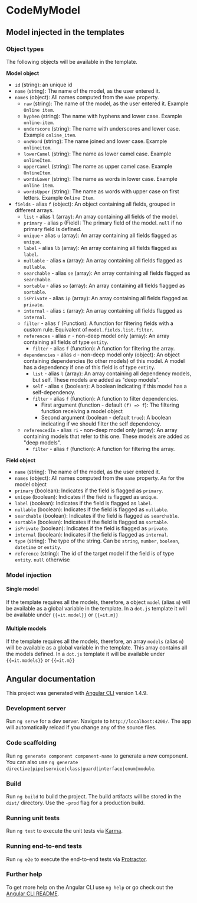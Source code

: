 # CodeMyModel

## Model injected in the templates

### Object types

The following objects will be available in the template.

**Model object**

+ `id` (string): an unique id
+ `name` (string): The name of the model, as the user entered it.
+ `names` (object): All names computed from the `name` property.
  + `raw` (string): The name of the model, as the user entered it. Example `Online item`.
  + `hyphen` (string): The name with hyphens and lower case. Example `online-item`.
  + `underscore` (string): The name with underscores and lower case. Example `online_item`.
  + `oneWord` (string): The name joined and lower case. Example `onlineitem`.
  + `lowerCamel` (string): The name as lower camel case. Example `onlineItem`.
  + `upperCamel` (string): The name as upper camel case. Example `OnlineItem`.
  + `wordsLower` (string): The name as words in lower case. Example `online item`.
  + `wordsUpper` (string): The name as words with upper case on first letters. Example `Online Item`.
+ `fields` - alias `f` (object): An object containing all fields, grouped in different arrays.
  + `list` - alias `l` (array): An array containing all fields of the model.
  + `primary` - alias `p` (Field): The primary field of the model. `null` if no primary field is defined.
  + `unique` - alias `u` (array): An array containing all fields flagged as `unique`.
  + `label` - alias `lb` (array): An array containing all fields flagged as `label`.
  + `nullable` - alias `n` (array): An array containing all fields flagged as `nullable`.
  + `searchable` - alias `se` (array): An array containing all fields flagged as `searchable`.
  + `sortable` - alias `so` (array): An array containing all fields flagged as `sortable`.
  + `isPrivate` - alias `ip` (array): An array containing all fields flagged as `private`.
  + `internal` - alias `i` (array): An array containing all fields flagged as `internal`.
  + `filter` - alias `f` (Function): A function for filtering fields with a custom rule. Equivalent of `model.fields.list.filter`.
  + `references` - alias `r` - non-deep model only (array): An array containing all fields of type `entity`.
    + `filter` - alias `f` (function): A function for filtering the array.
  + `dependencies` - alias `d` - non-deep model only (object): An object containing dependencies (to other models) of this model. A model has a dependency if one of this field is of type `entity`.
    + `list` - alias `l` (array): An array containing all dependency models, but self. These models are added as "deep models".
    + `self` - alias `s` (boolean): A boolean indicating if this model has a self-dependency.
    + `filter` - alias `f` (function): A function to filter dependencies.
      + First argument (function - default `(f) => f`): The filtering function receiving a model object
      + Second argument (boolean - default `true`): A boolean indicating if we should filter the self dependency.
  + `referencedIn` - alias `ri` - non-deep model only (array): An array containing models that refer to this one. These models are added as "deep models".
    + `filter` - alias `f` (function): A function for filtering the array.
            
**Field object**

+ `name` (string): The name of the model, as the user entered it.
+ `names` (object): All names computed from the `name` property. As for the model object
+ `primary` (boolean): Indicates if the field is flagged as `primary`.
+ `unique` (boolean): Indicates if the field is flagged as `unique`.
+ `label` (boolean): Indicates if the field is flagged as `label`.
+ `nullable` (boolean): Indicates if the field is flagged as `nullable`.
+ `searchable` (boolean): Indicates if the field is flagged as `searchable`.
+ `sortable` (boolean): Indicates if the field is flagged as `sortable`.
+ `isPrivate` (boolean): Indicates if the field is flagged as `private`.
+ `internal` (boolean): Indicates if the field is flagged as `internal`.
+ `type` (string): The type of the string. Can be `string`, `number`, `boolean`, `datetime` or `entity`.
+ `reference` (string): The id of the target model if the field is of type `entity`. `null` otherwise

### Model injection

#### Single model

If the template requires all the models, therefore, a object `model` (alias `m`) will be available as a global variable in the template.
In a `dot.js` template it will be available under `{{=it.model}}` or `{{=it.m}}`

#### Multiple models

If the template requires all the models, therefore, an array `models` (alias `m`) will be available as a global variable in the template.
This array contains all the models defined.
In a `dot.js` template it will be available under `{{=it.models}}` or `{{=it.m}}`

## Angular documentation

This project was generated with [Angular CLI](https://github.com/angular/angular-cli) version 1.4.9.

### Development server

Run `ng serve` for a dev server. Navigate to `http://localhost:4200/`. The app will automatically reload if you change any of the source files.

### Code scaffolding

Run `ng generate component component-name` to generate a new component. You can also use `ng generate directive|pipe|service|class|guard|interface|enum|module`.

### Build

Run `ng build` to build the project. The build artifacts will be stored in the `dist/` directory. Use the `-prod` flag for a production build.

### Running unit tests

Run `ng test` to execute the unit tests via [Karma](https://karma-runner.github.io).

### Running end-to-end tests

Run `ng e2e` to execute the end-to-end tests via [Protractor](http://www.protractortest.org/).

### Further help

To get more help on the Angular CLI use `ng help` or go check out the [Angular CLI README](https://github.com/angular/angular-cli/blob/master/README.md).

